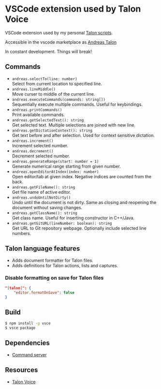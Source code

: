 # VSCode extension used by Talon Voice

VSCode extension used by my personal [Talon scripts](https://github.com/AndreasArvidsson/andreas-talon).

Accessible in the vscode marketplace as [Andreas Talon](https://marketplace.visualstudio.com/items?itemName=AndreasArvidsson.andreas-talon)

In constant development. Things will break!

## Commands

-   `andreas.selectTo(line: number)`  
     Select from current location to specified line.
-   `andreas.lineMiddle()`  
     Move curser to middle of the current line.
-   `andreas.executeCommands(commands: string[])`  
    Sequentially execute multiple commands. Useful for keybindings.
-   `andreas.printCommands()`  
     Print available commands.
-   `andreas.getSelectedText(): string`  
    Get selected text. Multiple selections are joined with new line.
-   `andreas.getDictationContext(): string`  
    Get text before and after selection. Used for context sensitive dictation.
-   `andreas.increment()`  
    Increment selected number.
-   `andreas.decrement()`  
    Decrement selected number.
-   `andreas.generateRange(start: number = 1)`  
    Generate numerical range starting from given number.
-   `andreas.openEditorAtIndex(index: number)`  
    Open editor/tab at given index. Negative indices are counted from the back.
-   `andreas.getFileName(): string`  
    Get file name of active editor.
-   `andreas.undoUntilNotDirty()`  
    Undo until the document is not dirty. Same as closing and reopening the document without saving changes.
-   `andreas.getClassName(): string`  
    Get class name. Useful for inserting constructor in C++/Java.
-   `andreas.getGitURL(lineNumber: boolean): string`  
    Get URL to Git repository webpage. Optionally include selected line numbers.

## Talon language features

-   Adds document formatter for Talon files.
-   Adds definitions for Talon actions, lists and captures.

### Disable formatting on save for Talon files

```json
"[talon]": {
    "editor.formatOnSave": false
}
```

## Build

```bash
$ npm install -g vsce
$ vsce package
```

## Dependencies

-   [Command server](https://marketplace.visualstudio.com/items?itemName=pokey.command-server)

## Resources

-   [Talon Voice](https://talonvoice.com)
